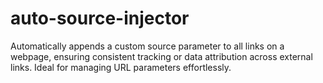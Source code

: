 # auto-source-injector
Automatically appends a custom source parameter to all links on a webpage, ensuring consistent tracking or data attribution across external links. Ideal for managing URL parameters effortlessly.
